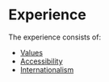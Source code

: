 # Experience

The experience consists of:

- [Values](values.md)
- [Accessibility](accessibility.md)
- [Internationalism](internationalism.md)
